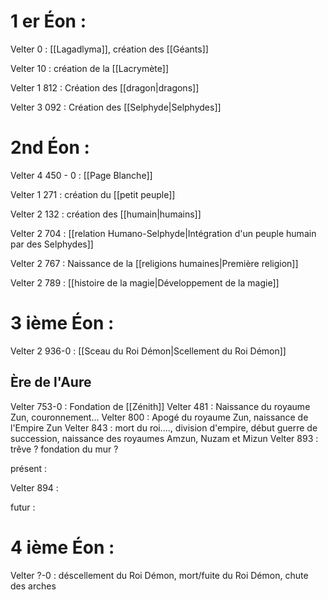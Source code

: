 # 1 er Éon : 
Velter  0 : [[Lagadlyma]], création des [[Géants]]

Velter 10 : création de la [[Lacrymète]]

 Velter 1  812 : Création des [[dragon|dragons]]

Velter 3 092 : Création des  [[Selphyde|Selphydes]] 


# 2nd Éon :
Velter 4 450 - 0 : [[Page Blanche]]  

Velter 1 271 : création du [[petit peuple]]  

Velter 2 132 : création des [[humain|humains]]

Velter 2 704 : [[relation Humano-Selphyde|Intégration d'un peuple humain par des Selphydes]] 

Velter 2 767 : Naissance de la  [[religions humaines|Première religion]] 

Velter 2 789 : [[histoire de la magie|Développement de la magie]]  

# 3 ième Éon :
Velter 2 936-0 : [[Sceau du Roi Démon|Scellement du Roi Démon]]

## Ère de l'Aure
Velter 753-0 : Fondation de [[Zénith]]
Velter 481 : Naissance du royaume Zun, couronnement...
Velter 800 : Apogé du royaume Zun, naissance de l'Empire Zun
Velter 843 : mort du roi...., division d'empire, début guerre de succession, naissance des royaumes Amzun, Nuzam et Mizun
Velter 893 : trêve ?  fondation du mur ? 


présent :

Velter 894 :

futur :
# 4 ième Éon :
Velter ?-0 : déscellement du Roi Démon, mort/fuite du Roi Démon, chute des arches 









